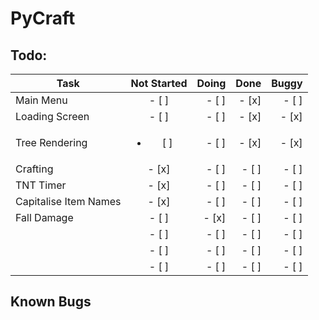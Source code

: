 # PyCraft

## Todo:

| Task                  |  Not Started  | Doing | Done | Buggy |
| --------------------- | :-----------: | ----: | ---: | ----: |
| Main Menu             | - [ ]         |- [ ]  |- [x] |- [ ]  |
| Loading Screen        | - [ ]         |- [ ]  |- [x] |- [x]  |
| Tree Rendering        |<ul><li>[ ]</li></ul>|- [ ]  |- [x] |- [x]  |
| Crafting              | - [x]         |- [ ]  |- [ ] |- [ ]  |
| TNT Timer             | - [x]         |- [ ]  |- [ ] |- [ ]  |
| Capitalise Item Names | - [x]         |- [ ]  |- [ ] |- [ ]  |
| Fall Damage           | - [ ]         |- [x]  |- [ ] |- [ ]  |
|                       | - [ ]         |- [ ]  |- [ ] |- [ ]  |
|                       | - [ ]         |- [ ]  |- [ ] |- [ ]  |
|                       | - [ ]         |- [ ]  |- [ ] |- [ ]  |



## Known Bugs

